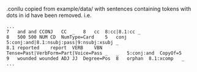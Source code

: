 .conllu copied from example/data/ with sentences containing tokens with dots in id have been removed. i.e.
 
    ...
    7	and	and	CCONJ	CC	_	8	cc	8:cc|8.1:cc	_
    8	500	500	NUM	CD	NumType=Card	5	conj	5:conj:and|8.1:nsubj:pass|9:nsubj:xsubj	_
    8.1	reported	report	VERB	VBN	Tense=Past|VerbForm=Part|Voice=Pass	_	_	5:conj:and	CopyOf=5
    9	wounded	wounded	ADJ	JJ	Degree=Pos	8	orphan	8.1:xcomp	_
    ...